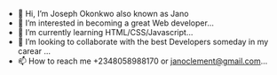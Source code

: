 - 👋 Hi, I’m Joseph Okonkwo also known as Jano
- 👀 I’m interested in becoming a great Web developer...
- 🌱 I’m currently learning HTML/CSS/Javascript...
- 💞️ I’m looking to collaborate with the best Developers someday in my carear ...
- 📫 How to reach me +2348058988170 or janoclement@gmail.com...

<!---
JANOLIGHT/JANOLIGHT is a ✨ special ✨ repository because its `README.md` (this file) appears on your GitHub profile.
You can click the Preview link to take a look at your changes.
--->
